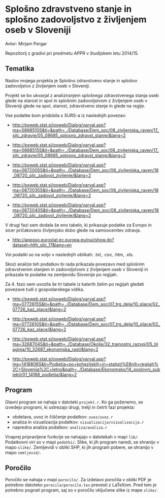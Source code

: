 # Splošno zdravstveno stanje in splošno zadovoljstvo z življenjem oseb v Sloveniji

Avtor: Mirjam Pergar

Repozitorij z gradivi pri predmetu APPR v študijskem letu 2014/15.

## Tematika

Naslov mojega projekta je Splošno zdravstveno stanje in splošno zadovoljstvo z življenjem oseb v Sloveniji. 

Projekt se bo ukvarjal z analiziranjem splošnega zdravstvenega stanja oseb glede na starost in spol in splošnim zadovoljstvom z življenjem oseb v Sloveniji glede na spol, starost, zdravstveno stanje in glede na regije.

Vse podatke bom pridobila s SURS-a iz naslednjih povezav:

* http://pxweb.stat.si/pxweb/Dialog/varval.asp?ma=0868510S&ti=&path=../Database/Dem_soc/08_zivljenjska_raven/17_silc_zdravje/05_08685_splosno_zdravst_stanje/&lang=2

* http://pxweb.stat.si/pxweb/Dialog/varval.asp?ma=0868515S&ti=&path=../Database/Dem_soc/08_zivljenjska_raven/17_silc_zdravje/05_08685_splosno_zdravst_stanje/&lang=2

* http://pxweb.stat.si/pxweb/Dialog/varval.asp?ma=0872005S&ti=&path=../Database/Dem_soc/08_zivljenjska_raven/18_08720_silc_zadovol_zivljenje/&lang=2


* http://pxweb.stat.si/pxweb/Dialog/varval.asp?ma=0872035S&ti=&path=../Database/Dem_soc/08_zivljenjska_raven/18_08720_silc_zadovol_zivljenje/&lang=2

* http://pxweb.stat.si/pxweb/Dialog/varval.asp?ma=0872040S&ti=&path=../Database/Dem_soc/08_zivljenjska_raven/18_08720_silc_zadovol_zivljenje/&lang=2

V drugi fazi sem dodala še eno tabelo, ki prikazuje podatke za Evropo in sicer pričakovano življenjsko dobo glede na samoocenitev zdravja. 

* http://appsso.eurostat.ec.europa.eu/nui/show.do?dataset=hlth_silc_17&lang=en

Vsi podatki so na voljo v naslednjih oblikah: .txt, .csv, .htm, .xls.

Skozi analize teh podatkov bi rada prikazala povezavo med splošnim zdravstvenim stanjem in zadovoljstvom z življenjem oseb v Sloveniji in prikazala te podatke na zemljevidu Slovenije po regijah.

Za 4. fazo sem uvozila še tri tabele iz katerih želim po regijah gledati povezave tudi z gospodarskega vidika.

* http://pxweb.stat.si/pxweb/Dialog/varval.asp?ma=0772615S&ti=&path=../Database/Dem_soc/07_trg_dela/10_place/02_07726_kaz_place/&lang=2

* http://pxweb.stat.si/pxweb/Dialog/varval.asp?ma=0772610S&ti=&path=../Database/Dem_soc/07_trg_dela/10_place/02_07726_kaz_place/&lang=2

* http://pxweb.stat.si/pxweb/Dialog/varval.asp?ma=3268704S&ti=&path=../Database/Okolje/32_trajnostni_razvoj/05_blaginja/10_32687_ekonomska_rast/&lang=2

* http://pxweb.stat.si/pxweb/Dialog/varval.asp?ma=1418806S&ti=Podjetja+po+kohezijskih+in+statisti%E8nih+regijah%2C+Slovenija%2C+letno&path=../Database/Ekonomsko/14_poslovni_subjekti/01_14188_podjetja/&lang=2

## Program

Glavni program se nahaja v datoteki `projekt.r`. Ko ga poženemo, se izvedejo
programi, ki ustrezajo drugi, tretji in četrti fazi projekta:

* obdelava, uvoz in čiščenje podatkov: `uvoz/uvoz.r`
* analiza in vizualizacija podatkov: `vizualizacija/vizualizacija.r`
* napredna analiza podatkov: `analiza/analiza.r`

Vnaprej pripravljene funkcije se nahajajo v datotekah v mapi `lib/`. Podatkovni
viri so v mapi `podatki/`. Slike, ki jih program naredi, se shranijo v mapo
`slike/`. Zemljevidi v obliki SHP, ki jih program pobere, se shranijo v mapo
`zemljevid/`.

## Poročilo

Poročilo se nahaja v mapi `porocilo/`. Za izdelavo poročila v obliki PDF je
potrebno datoteko `porocilo/porocilo.tex` prevesti z LaTeXom. Pred tem je
potrebno pognati program, saj so v poročilu vključene slike iz mape `slike/`.
